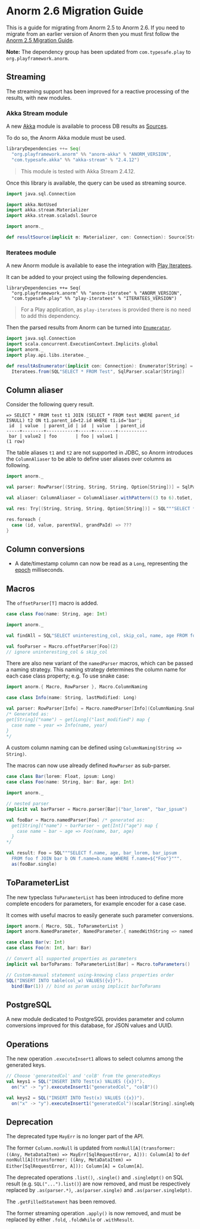 # Anorm 2.6 Migration Guide

This is a guide for migrating from Anorm 2.5 to Anorm 2.6. If you need to migrate from an earlier version of Anorm then you must first follow the [Anorm 2.5 Migration Guide](https://github.com/playframework/anorm/blob/master/Migration25.md#anorm-25-migration-guide).

**Note:** The dependency group has been updated from `com.typesafe.play` to `org.playframework.anorm`.

## Streaming

The streaming support has been improved for a reactive processing of the results, with new modules.

### Akka Stream module

A new [Akka](http://doc.akka.io/docs/akka/2.4.12/scala/stream/index.html) module is available to process DB results as [Sources](doc.akka.io/api/akka/2.4.12/#akka.stream.javadsl.Source).

To do so, the Anorm Akka module must be used.

```scala
libraryDependencies ++= Seq(
  "org.playframework.anorm" %% "anorm-akka" % "ANORM_VERSION",
  "com.typesafe.akka" %% "akka-stream" % "2.4.12")
```

> This module is tested with Akka Stream 2.4.12.

Once this library is available, the query can be used as streaming source.

```scala
import java.sql.Connection

import akka.NotUsed
import akka.stream.Materializer
import akka.stream.scaladsl.Source

import anorm._

def resultSource(implicit m: Materializer, con: Connection): Source[String, NotUsed] = AkkaStream.source(SQL"SELECT * FROM Test", SqlParser.scalar[String], ColumnAliaser.empty)
```

### Iteratees module

A new Anorm module is available to ease the integration with [Play Iteratees](https://www.playframework.com/documentation/latest/Iteratees).

It can be added to your project using the following dependencies.

```
libraryDependencies ++= Seq(
  "org.playframework.anorm" %% "anorm-iteratee" % "ANORM_VERSION",
  "com.typesafe.play" %% "play-iteratees" % "ITERATEES_VERSION")
```

> For a Play application, as `play-iteratees` is provided there is no need to add this dependency.

Then the parsed results from Anorm can be turned into [`Enumerator`](https://www.playframework.com/documentation/latest/api/scala/index.html#play.api.libs.iteratee.Enumerator).

```scala
import java.sql.Connection
import scala.concurrent.ExecutionContext.Implicits.global
import anorm._
import play.api.libs.iteratee._

def resultAsEnumerator(implicit con: Connection): Enumerator[String] =
  Iteratees.from(SQL"SELECT * FROM Test", SqlParser.scalar[String])
```

## Column aliaser

Consider the following query result.

```
=> SELECT * FROM test t1 JOIN (SELECT * FROM test WHERE parent_id ISNULL) t2 ON t1.parent_id=t2.id WHERE t1.id='bar';
 id  | value  | parent_id | id  | value  | parent_id 
-----+--------+-----------+-----+--------+-----------
 bar | value2 | foo       | foo | value1 | 
(1 row)
```

The table aliases `t1` and `t2` are not supported in JDBC, so Anorm introduces the `ColumnAliaser` to be able to define user aliases over columns as following.

```scala
import anorm._

val parser: RowParser[(String, String, String, Option[String])] = SqlParser.str("id") ~ SqlParser.str("value") ~ SqlParser.str("parent.value") ~ SqlParser.str("parent.parent_id").? map(SqlParser.flatten)

val aliaser: ColumnAliaser = ColumnAliaser.withPattern((3 to 6).toSet, "parent.")

val res: Try[(String, String, String, Option[String])] = SQL"""SELECT * FROM test t1 JOIN (SELECT * FROM test WHERE parent_id ISNULL) t2 ON t1.parent_id=t2.id WHERE t1.id=${"bar"}""".asTry(parser.single, aliaser)

res.foreach {
  case (id, value, parentVal, grandPaId) => ???
}
```

## Column conversions

- A date/timestamp column can now be read as a `Long`, representing the [epoch](https://en.wikipedia.org/wiki/Unix_time) milliseconds.

## Macros

The `offsetParser[T]` macro is added.

```scala
case class Foo(name: String, age: Int)

import anorm._

val findAll = SQL"SELECT uninteresting_col, skip_col, name, age FROM foo"

val fooParser = Macro.offsetParser[Foo](2)
// ignore uninteresting_col & skip_col
```

There are also new variant of the `namedParser` macros, which can be passed a naming strategy. This naming strategy determines the column name for each case class property; e.g. To use snake case:

```scala
import anorm.{ Macro, RowParser }, Macro.ColumnNaming

case class Info(name: String, lastModified: Long)

val parser: RowParser[Info] = Macro.namedParser[Info](ColumnNaming.SnakeCase)
/* Generated as:
get[String]("name") ~ get[Long]("last_modified") map {
  case name ~ year => Info(name, year)
}
*/
```

A custom column naming can be defined using `ColumnNaming(String => String)`.

The macros can now use already defined `RowParser` as sub-parser.

```scala
case class Bar(lorem: Float, ipsum: Long)
case class Foo(name: String, bar: Bar, age: Int)

import anorm._

// nested parser
implicit val barParser = Macro.parser[Bar]("bar_lorem", "bar_ipsum")

val fooBar = Macro.namedParser[Foo] /* generated as:
  get[String]("name") ~ barParser ~ get[Int]("age") map {
    case name ~ bar ~ age => Foo(name, bar, age)
  }
*/

val result: Foo = SQL"""SELECT f.name, age, bar_lorem, bar_ipsum 
  FROM foo f JOIN bar b ON f.name=b.name WHERE f.name=${"Foo"}""".
  as(fooBar.single)
```

## ToParameterList

The new typeclass `ToParameterList` has been introduced to define more complete encoders for parameters, for example encoder for a case case.

It comes with useful macros to easily generate such parameter conversions.

```scala
import anorm.{ Macro, SQL, ToParameterList }
import anorm.NamedParameter, NamedParameter.{ namedWithString => named }

case class Bar(v: Int)
case class Foo(n: Int, bar: Bar)

// Convert all supported properties as parameters 
implicit val barToParams: ToParameterList[Bar] = Macro.toParameters()

// Custom-manual statement using-knowing class properties order
SQL("INSERT INTO table(col_w) VALUES({v})").
  bind(Bar(1)) // bind as param using implicit barToParams
```

## PostgreSQL

A new module dedicated to PostgreSQL provides parameter and column conversions improved for this database, for JSON values and UUID.

## Operations

The new operation `.executeInsert1` allows to select columns among the generated keys.

```scala
// Choose 'generatedCol' and 'colB' from the generatedKeys
val keys1 = SQL("INSERT INTO Test(x) VALUES ({x})").
  on("x" -> "y").executeInsert1("generatedCol", "colB")()

val keys2 = SQL("INSERT INTO Test(x) VALUES ({x})").
  on("x" -> "y").executeInsert1("generatedCol")(scalar[String].singleOpt)
```

## Deprecation

The deprecated type `MayErr` is no longer part of the API.

The former `Column.nonNull` is updated from `nonNull[A](transformer: ((Any, MetaDataItem) => MayErr[SqlRequestError, A])): Column[A]` to `def nonNull[A](transformer: ((Any, MetaDataItem) => Either[SqlRequestError, A])): Column[A] = Column[A]`.

The deprecated operations `.list()`, `.single()` and `.singleOpt()` on SQL result (e.g. `SQL("...").list()`) are now removed, and must be respectively replaced by `.as(parser.*)`, `.as(parser.single)` and `.as(parser.singleOpt)`.

The `.getFilledStatement` has been removed.

The former streaming operation `.apply()` is now removed, and must be replaced by either `.fold`, `.foldWhile` or `.withResult`.
